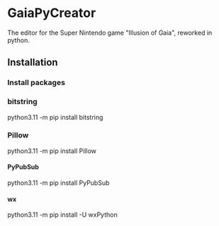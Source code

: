 # GaiaPyCreator
The editor for the Super Nintendo game "Illusion of Gaia", reworked in python.

## Installation
### Install packages

### bitstring

python3.11 -m pip install bitstring

### Pillow

python3.11 -m pip install Pillow

#### PyPubSub

python3.11 -m pip install PyPubSub

#### wx

python3.11 -m pip install -U wxPython
